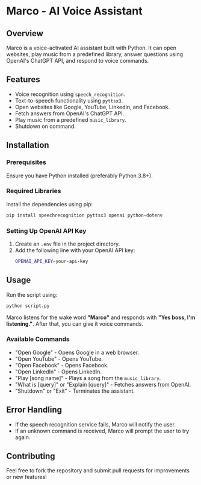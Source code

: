# Marco - AI Voice Assistant

## Overview
Marco is a voice-activated AI assistant built with Python. It can open websites, play music from a predefined library, answer questions using OpenAI's ChatGPT API, and respond to voice commands.

## Features
- Voice recognition using `speech_recognition`.
- Text-to-speech functionality using `pyttsx3`.
- Open websites like Google, YouTube, LinkedIn, and Facebook.
- Fetch answers from OpenAI's ChatGPT API.
- Play music from a predefined `music_library`.
- Shutdown on command.

## Installation
### Prerequisites
Ensure you have Python installed (preferably Python 3.8+).

### Required Libraries
Install the dependencies using pip:
```sh
pip install speechrecognition pyttsx3 openai python-dotenv
```

### Setting Up OpenAI API Key
1. Create an `.env` file in the project directory.
2. Add the following line with your OpenAI API key:
   ```sh
   OPENAI_API_KEY=your-api-key
   ```

## Usage
Run the script using:
```sh
python script.py
```
Marco listens for the wake word **"Marco"** and responds with **"Yes boss, I'm listening."**. After that, you can give it voice commands.

### Available Commands
- "Open Google" - Opens Google in a web browser.
- "Open YouTube" - Opens YouTube.
- "Open Facebook" - Opens Facebook.
- "Open LinkedIn" - Opens LinkedIn.
- "Play [song name]" - Plays a song from the `music_library`.
- "What is [query]" or "Explain [query]" - Fetches answers from OpenAI.
- "Shutdown" or "Exit" - Terminates the assistant.

## Error Handling
- If the speech recognition service fails, Marco will notify the user.
- If an unknown command is received, Marco will prompt the user to try again.

## Contributing
Feel free to fork the repository and submit pull requests for improvements or new features!


